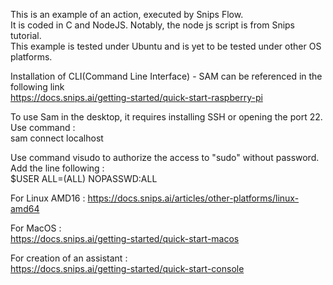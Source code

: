 This is an example of an action, executed by Snips Flow.<br/>
It is coded in C and NodeJS. Notably, the node js script is from Snips tutorial.<br/>
This example is tested under Ubuntu and is yet to be tested under other OS platforms.<br/>

Installation of CLI(Command Line Interface) - SAM can be referenced in the following link <br/>
https://docs.snips.ai/getting-started/quick-start-raspberry-pi<br/>

To use Sam in the desktop, it requires installing SSH or opening the port 22.<br/>
Use command :<br/>
sam connect localhost <br/>

Use command visudo to authorize the access to "sudo" without password.<br/>
Add the line following :<br/>
$USER ALL=(ALL) NOPASSWD:ALL


For Linux AMD16 :
https://docs.snips.ai/articles/other-platforms/linux-amd64<br/>

For MacOS : <br/>
https://docs.snips.ai/getting-started/quick-start-macos<br/>

For creation of an assistant : <br/>
https://docs.snips.ai/getting-started/quick-start-console<br/>




